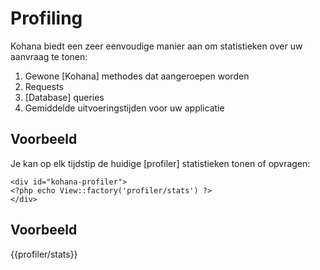 # Profiling

Kohana biedt een zeer eenvoudige manier aan om statistieken over uw aanvraag te tonen:

1. Gewone [Kohana] methodes dat aangeroepen worden
2. Requests
3. [Database] queries
4. Gemiddelde uitvoeringstijden voor uw applicatie

## Voorbeeld

Je kan op elk tijdstip de huidige [profiler] statistieken tonen of opvragen:

    <div id="kohana-profiler">
    <?php echo View::factory('profiler/stats') ?>
    </div>

## Voorbeeld

{{profiler/stats}}